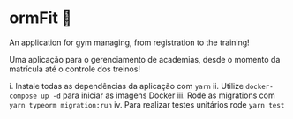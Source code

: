 # ormFit :muscle:

An application for gym managing, from registration to the training!

Uma aplicação para o gerenciamento de academias, desde o momento da matrícula até o controle dos treinos!

i. Instale todas as dependências da aplicação com `yarn`
ii. Utilize `docker-compose up -d` para iniciar as imagens Docker
iii. Rode as migrations com `yarn typeorm migration:run`
iv. Para realizar testes unitários rode `yarn test`